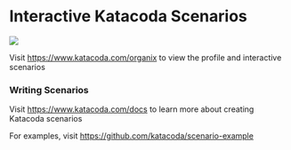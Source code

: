 # Interactive Katacoda Scenarios

[![](http://shields.katacoda.com/katacoda/organix/count.svg)](https://www.katacoda.com/organix "Get your profile on Katacoda.com")

Visit https://www.katacoda.com/organix to view the profile and interactive scenarios

### Writing Scenarios
Visit https://www.katacoda.com/docs to learn more about creating Katacoda scenarios

For examples, visit https://github.com/katacoda/scenario-example
